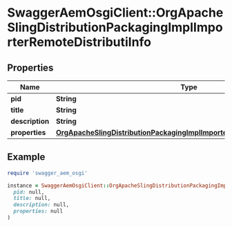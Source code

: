 # SwaggerAemOsgiClient::OrgApacheSlingDistributionPackagingImplImporterRemoteDistributiInfo

## Properties

| Name | Type | Description | Notes |
| ---- | ---- | ----------- | ----- |
| **pid** | **String** |  | [optional] |
| **title** | **String** |  | [optional] |
| **description** | **String** |  | [optional] |
| **properties** | [**OrgApacheSlingDistributionPackagingImplImporterRemoteDistributiProperties**](OrgApacheSlingDistributionPackagingImplImporterRemoteDistributiProperties.md) |  | [optional] |

## Example

```ruby
require 'swagger_aem_osgi'

instance = SwaggerAemOsgiClient::OrgApacheSlingDistributionPackagingImplImporterRemoteDistributiInfo.new(
  pid: null,
  title: null,
  description: null,
  properties: null
)
```

